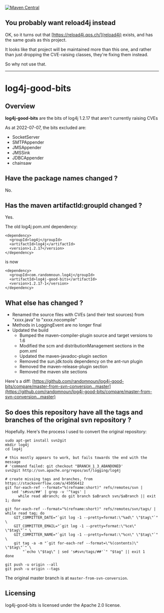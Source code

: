 [![Maven Central](https://img.shields.io/maven-central/v/com.randomnoun.log4j/log4j-good-bits.svg)](https://search.maven.org/artifact/com.randomnoun.log4j/log4j-good-bits)

## You probably want reload4j instead

OK, so it turns out that [https://reload4j.qos.ch/](reload4j) exists, and has the same goals as this project.

It looks like that project will be maintained more than this one, and rather than just dropping the CVE-raising classes, they're fixing them instead. 

So why not use that.

------

# log4j-good-bits

## Overview

**log4j-good-bits** are the bits of log4j 1.2.17 that aren't currently raising CVEs

As at 2022-07-07, the bits excluded are:

* SocketServer
* SMTPAppender
* JMSAppender
* JMSSink
* JDBCAppender
* chainsaw

## Have the package names changed ?

No.

## Has the maven artifactId:groupId changed ?

Yes.

The old log4j pom.xml dependency:
```
<dependency>
  <groupId>log4j</groupId>
  <artifactId>log4j</artifactId>
  <version>1.2.17</version>
</dependency>
```  

is now
```
<dependency>
  <groupId>com.randomnoun.log4j</groupId>
  <artifactId>log4j-good-bits</artifactId>
  <version>1.2.17-1</version>
</dependency>  
```  

## What else has changed ?

* Renamed the source files with CVEs (and their test sources) from "xxxx.java" to "xxxx.nocompile"
* Methods in LoggingEvent are no longer final
* Updated the build
    * Bumped the maven-compiler-plugin source and target versions to 1.6
    * Modified the scm and distributionManagement sections in the pom.xml
    * Updated the maven-javadoc-plugin section
    * Removed the sun.jdk:tools dependency on the ant-run plugin
    * Removed the maven-release-plugin section
    * Removed the maven site sections

Here's a diff: [https://github.com/randomnoun/log4j-good-bits/compare/master-from-svn-conversion...master](https://github.com/randomnoun/log4j-good-bits/compare/master-from-svn-conversion...master)

## So does this repository have all the tags and branches of the original svn repository ?

Hopefully. Here's the process I used to convert the original repository:

```
sudo apt-get install svn2git
mkdir log4j
cd log4j

# this mostly appears to work, but fails towards the end with the message
# 'command failed: git checkout "BRANCH_1_3_ABANDONED'
svn2git http://svn.apache.org/repos/asf/logging/log4j

# create missing tags and branches, from https://stackoverflow.com/a/45056412
git for-each-ref --format="%(refname:short)" refs/remotes/svn |
   sed 's#svn/##' | grep -v '^tags' |
      while read aBranch; do git branch $aBranch svn/$aBranch || exit 1; done
      
git for-each-ref --format="%(refname:short)" refs/remotes/svn/tags/ |
while read tag; do
    GIT_COMMITTER_DATE="`git log -1 --pretty=format:\"%ad\" \"$tag\"`" \
    GIT_COMMITTER_EMAIL="`git log -1 --pretty=format:\"%ce\" \"$tag\"`" \
    GIT_COMMITTER_NAME="`git log -1 --pretty=format:\"%cn\" \"$tag\"`" \
    git tag -a -m "`git for-each-ref --format=\"%(contents)\" \"$tag\"`" \
        "`echo \"$tag\" | sed 's#svn/tags/##'`" "$tag" || exit 1
done

git push -u origin --all
git push -u origin --tags
```

The original master branch is at `master-from-svn-conversion`.

## Licensing

log4j-good-bits is licensed under the Apache 2.0 license.
